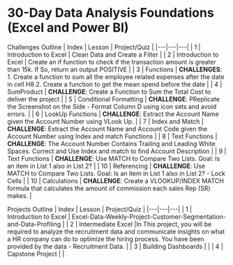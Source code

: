 # 30-Day Data Analysis Foundations (Excel and Power BI)
Challenges Outline 
| Index | Lesson | Project/Quiz |
|---|---|---|
| 1 | Introduction to Excel | Clean Data and Create a Filter |
| 2 | Introduction to Excel  |  Create an if function to check if the transaction amount is greater than 15k. If So, return an output POSITIVE |
| 3 | Functions | **CHALLENGES**: 1. Create a function to sum all the employee related expenses after the date in cell H8 2. Create a function to get the mean spend before the date |
| 4 | SumProduct |  **CHALLENGE**: Create a Function to Sum the Total Cost to deliver the project |
| 5 | Conditional Formatting |  **CHALLENGE**: PReplicate the Screenshot on the Side - Format Column D using icon sets and avoid errors.  |
| 6 | LookUp Functions |  **CHALLENGE**: Extract the Account Name given the Account Number using VLook Up.  |
| 7 | Index and Match |  **CHALLENGE**: Extract the Account Name and Account Code given the Account Number  using Index and match Functions |
| 8 | Text Functions |  **CHALLENGE**: The Account Number Contains Trailing and Leading White Spaces. Correct and Use Index and match to find Account Description |
| 9 | Text Functions |  **CHALLENGE**: Use MATCH to Compare Two Lists. Goal: Is an item in List 1 also in List 2? |
| 10 | Referencing |  **CHALLENGE**: Use MATCH to Compare Two Lists. Goal: Is an item in List 1 also in List 2? - Lock Cells |
| 10 | Calculations |  **CHALLENGE**: Create a VLOOKUP/INDEX MATCH formula that calculates the amount of commission each sales Rep (SR) makes. |


Projects Outline 
| Index | Lesson | Project/Quiz |
|---|---|---|
| 1 | Introduction to Excel | Excel-Data-Weekly-Project-Customer-Segmentation-and-Data-Profiling |
| 2 | Intermediate Excel  |In This project, you will be required to analyze the recruitment data and communicate insights on what a HR company can do to optimize the hiring process. You have been provided by the data - Recruitment Data. |
| 3 | Building Dashboards | |
| 4 | Capstone Project | |

